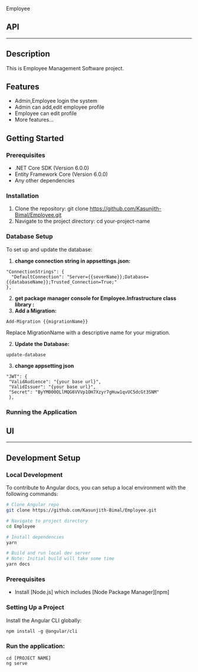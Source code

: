 Employee
## API 
-----------------------------------------------
## Description
This is Employee Management Software
project.
## Features
- Admin,Employee login the system
- Admin can add,edit employee profile
- Employee can edit profile
- More features...
## Getting Started
### Prerequisites
- .NET Core SDK (Version 6.0.0)
- Entity Framework Core (Version 6.0.0)
- Any other dependencies
### Installation
1. Clone the repository:
 git clone https://github.com/Kasunjith-Bimal/Employee.git
2. Navigate to the project directory:
 cd your-project-name
### Database Setup
To set up and update the database:
1. **change connection string in appsettings.json:**

```
"ConnectionStrings": {
  "DefaultConnection": "Server={{severName}};Database={{databaseName}};Trusted_Connection=True;"
},
```
2. **get package manager console for Employee.Infrastructure class library :**
  1. **Add a Migration:**
   ```
   Add-Migration {{migrationName}}
   ```
   Replace MigrationName with a descriptive name for your migration.
   
  2. **Update the Database:**
   ```
   update-database
   ```
3. **change appsetting json**
 ```
 "JWT": {
  "ValidAudience": "{your base url}",
  "ValidIssuer": "{your base url}",
  "Secret": "ByYM000OLlMQG6VVVp1OH7Xzyr7gHuw1qvUC5dcGt3SNM"
  },
```
### Running the Application


## UI 
-----------------------------------------------

## Development Setup


### Local Development

To contribute to Angular docs, you can setup a local environment with the following commands:

```bash
# Clone Angular repo
git clone https://github.com/Kasunjith-Bimal/Employee.git

# Navigate to project directory
cd Employee

# Install dependencies
yarn

# Build and run local dev server
# Note: Initial build will take some time
yarn docs
```

### Prerequisites

- Install [Node.js] which includes [Node Package Manager][npm]

### Setting Up a Project

Install the Angular CLI globally:

```
npm install -g @angular/cli
```


### Run the application:

```
cd [PROJECT NAME]
ng serve
```

